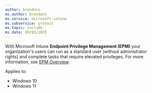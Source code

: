 ```yaml
---
author: brenduns
ms.author: brenduns
ms.service: microsoft-intune
ms.subservice: protect
ms.topic: include
ms.date: 09/03/2025
---
```

<!--Don't apply H2/H3 in this include file since they are context driven by article-->
With Microsoft Intune **Endpoint Privilege Management (EPM)** your organization's users can run as a standard user (without administrator rights) and complete tasks that require elevated privileges. For more information, see [EPM Overview](/intune/intune-service/protect/epm-overview).

Applies to:

- Windows 10
- Windows 11
